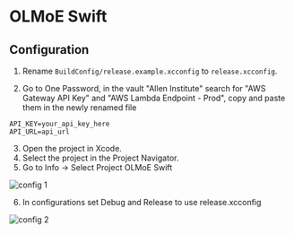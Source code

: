 # OLMoE Swift

## Configuration

1. Rename `BuildConfig/release.example.xcconfig` to `release.xcconfig`.

2. Go to One Password, in the vault "Allen Institute" search for "AWS Gateway API Key" and "AWS Lambda Endpoint - Prod", copy and paste them in the newly renamed file

```plaintext
API_KEY=your_api_key_here
API_URL=api_url
```

3. Open the project in Xcode.
4. Select the project in the Project Navigator.
5. Go to Info -> Select Project OLMoE Swift

![config 1](https://github.com/user-attachments/assets/2a1d2404-60fa-4f0c-ac68-198273afd8c4)

6. In configurations set Debug and Release to use release.xcconfig

![config 2](https://github.com/user-attachments/assets/6ca124c1-0a7c-42f4-b922-50ef5c9e2924)
